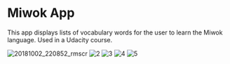 Miwok App
===================================

This app displays lists of vocabulary words for the user to learn the Miwok language.
Used in a Udacity course.

![20181002_220852_rmscr](https://user-images.githubusercontent.com/35917416/46535600-8ab1c080-c8de-11e8-8ee8-61b1d8956b43.jpg)
![2](https://user-images.githubusercontent.com/35917416/46535629-a61ccb80-c8de-11e8-9212-4f5883b36a84.jpg)
![3](https://user-images.githubusercontent.com/35917416/46535675-c0ef4000-c8de-11e8-8a78-1ed12ece8e2b.jpg)
![4](https://user-images.githubusercontent.com/35917416/46535681-c482c700-c8de-11e8-8e1b-22fd369ec5cf.jpg)
![5](https://user-images.githubusercontent.com/35917416/46535684-c64c8a80-c8de-11e8-9ec5-c0766daa739e.jpg)



